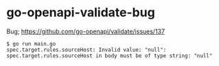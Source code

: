 # go-openapi-validate-bug

Bug; https://github.com/go-openapi/validate/issues/137

```
$ go run main.go 
spec.target.rules.sourceHost: Invalid value: "null": spec.target.rules.sourceHost in body must be of type string: "null"
```

